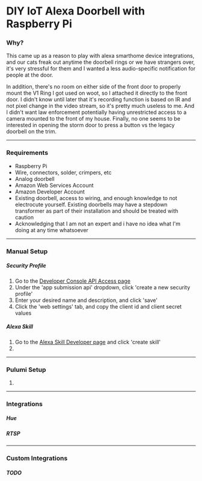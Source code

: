 # DIY IoT Alexa Doorbell with Raspberry Pi

### Why?
This came up as a reason to play with alexa smarthome device integrations, and our cats freak out anytime the doorbell rings or we have strangers over, it's very stressful for them and I wanted a less audio-specific notification for people at the door.

In addition, there's no room on either side of the front door to properly mount the V1 Ring I got used on woot, so I attached it directly to the front door.  I didn't know until later that it's recording function is based on IR and not pixel change in the video stream, so it's pretty much useless to me.  And I didn't want law enforcement potentially having unrestricted access to a camera mounted to the front of my house.  Finally, no one seems to be interested in opening the storm door to press a button vs the legacy doorbell on the trim.
***
### Requirements
* Raspberry Pi
* Wire, connectors, solder, crimpers, etc
* Analog doorbell
* Amazon Web Services Account
* Amazon Developer Account
* Existing doorbell, access to wiring, and enough knowledge to not electrocute yourself.  Existing doorbells may have a stepdown transformer as part of their installation and should be treated with caution
* Acknowledging that I am not an expert and i have no idea what I'm doing at any time whatsoever

***
### Manual Setup
##### Security Profile
1) Go to the [Developer Console API Access page](https://developer.amazon.com/apps-and-games/console/api-access/home.html) 
2) Under the 'app submission api' dropdown, click 'create a new security profile'
3) Enter your desired name and description, and click 'save'
4) Click the 'web settings' tab, and copy the client id and client secret values
##### Alexa Skill
1) Go to the [Alexa Skill Developer page](https://developer.amazon.com/alexa/console/ask) and click 'create skill'
2) 
***
### Pulumi Setup
1)
***
### Integrations

##### Hue

##### RTSP
***
### Custom Integrations
##### TODO


